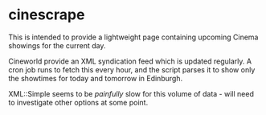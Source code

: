 cinescrape
==========

This is intended to provide a lightweight page containing
upcoming Cinema showings for the current day.

Cineworld provide an XML syndication feed which is updated regularly.
A cron job runs to fetch this every hour, and the script parses it
to show only the showtimes for today and tomorrow in Edinburgh.

XML::Simple seems to be *painfully* slow for this volume of data -
will need to investigate other options at some point.